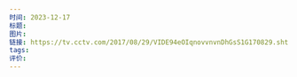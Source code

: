 ```yaml
---
时间: 2023-12-17
标题: 
图片: 
链接: https://tv.cctv.com/2017/08/29/VIDE94eOIqnovvnvnDhGsS1G170829.shtml?spm=C52507945305.Pknrmn9ZARZj.Ezufm7A0dzE0.62
tags: 
评价:
---
```




